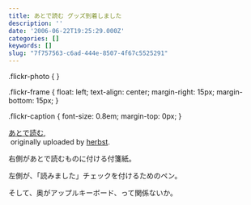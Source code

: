 ```yaml
---
title: あとで読む グッズ到着しました
description: ''
date: '2006-06-22T19:25:29.000Z'
categories: []
keywords: []
slug: "7f757563-c6ad-444e-8507-4f67c5525291"
---
```

.flickr-photo { }  
  
.flickr-frame { float: left; text-align: center; margin-right: 15px; margin-bottom: 15px; }  
  
.flickr-caption { font-size: 0.8em; margin-top: 0px; }

[あとで読む](http://www.flickr.com/photos/beyondmywish/171550186/),  
 originally uploaded by [herbst](http://www.flickr.com/people/beyondmywish/).

右側があとで読むものに付ける付箋紙。  
  
左側が、「読みました」チェックを付けるためのペン。  
  
  
  
そして、奥がアップルキーボード、って関係ないか。